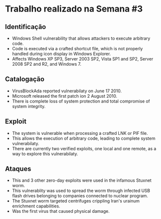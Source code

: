 # Trabalho realizado na Semana #3

## Identificação

- Windows Shell vulnerability that allows attackers to execute arbitrary code.
- Code is executed via a crafted shortcut file, which is not properly handled during icon display in Windows Explorer.
- Affects Windows XP SP3, Server 2003 SP2, Vista SP1 and SP2, Server 2008 SP2 and R2, and Windows 7.

## Catalogação

- VirusBlockAda reported vulnerabilaty on June 17 2010.
- Microsoft released the first patch ion 2 August 2010.
- There is complete loss of system protection and total compromise of system integrity.

## Exploit

- The system is vulnerable when processing a crafted LNK or PIF file.
- This allows the execution of arbitrary code, leading to complete system vulnerabilaty.
- There are currently two verified exploits, one local and one remote, as a way to explore this vulnerabilaty.

## Ataques

- This and 3 other zero-day exploits were used in the infamous Stuxnet worm.
- This vulnerablity was used to spread the worm through infected USB flash drives belonging to companies connected to nuclear program.
- The Stuxnet worm targeted centrifuges crippling Iran's urainum enrichment capabilities.
- Was the first virus that caused physical damage.
